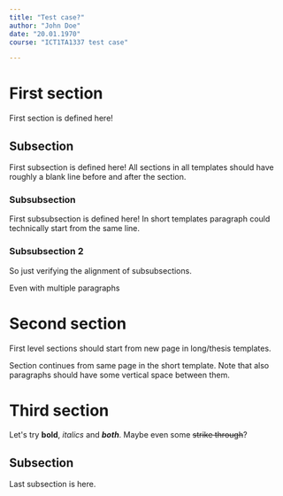 ```yaml
---
title: "Test case?"
author: "John Doe"
date: "20.01.1970"
course: "ICT1TA1337 test case"

---
```


# First section

First section is defined here!

## Subsection

First subsection is defined here! All sections in all templates should have roughly a blank line before and after the section.

### Subsubsection

First subsubsection is defined here! In short templates paragraph could technically start from the same line.

### Subsubsection 2

So just verifying the alignment of subsubsections.

Even with multiple paragraphs

# Second section

First level sections should start from new page in long/thesis templates.

Section continues from same page in the short template. Note that also paragraphs should have some vertical space between them. 

Third section
=============

Let's try **bold**, _italics_ and **_both_**. Maybe even some ~~strike through~~?

Subsection
----------

Last subsection is here.


